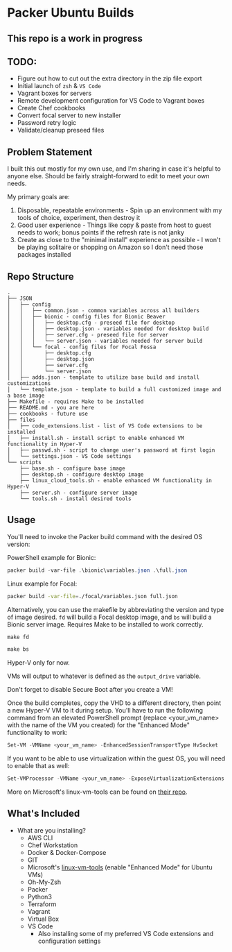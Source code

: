 # Packer Ubuntu Builds

## This repo is a work in progress

## TODO: 

- Figure out how to cut out the extra directory in the zip file export
- Initial launch of `zsh` & `VS Code`
- Vagrant boxes for servers
- Remote development configuration for VS Code to Vagrant boxes
- Create Chef cookbooks
- Convert focal server to new installer
- Password retry logic
- Validate/cleanup preseed files

## Problem Statement

I built this out mostly for my own use, and I'm sharing in case it's helpful to anyone else. Should be fairly straight-forward to edit to meet your own needs.

My primary goals are:

1. Disposable, repeatable environments - Spin up an environment with my tools of choice, experiment, then destroy it
2. Good user experience - Things like copy & paste from host to guest needs to work; bonus points if the refresh rate is not janky
3. Create as close to the "minimal install" experience as possible - I won't be playing solitaire or shopping on Amazon so I don't need those packages installed

## Repo Structure

```ascii
.
├── JSON
│   ├── config
│   │   ├── common.json - common variables across all builders
│   │   ├── bionic - config files for Bionic Beaver
│   │   │   ├── desktop.cfg - preseed file for desktop
│   │   │   ├── desktop.json - variables needed for desktop build
│   │   │   ├── server.cfg - preseed file for server
│   │   │   └── server.json - variables needed for server build
│   │   └── focal - config files for Focal Fossa
│   │       ├── desktop.cfg
│   │       ├── desktop.json
│   │       ├── server.cfg
│   │       └── server.json
│   ├── adds.json - template to utilize base build and install customizations
│   └── template.json - template to build a full customized image and a base image
├── Makefile - requires Make to be installed
├── README.md - you are here
├── cookbooks - future use
├── files
│   ├── code_extensions.list - list of VS Code extensions to be installed
│   ├── install.sh - install script to enable enhanced VM functionality in Hyper-V
│   ├── passwd.sh - script to change user's password at first login
│   └── settings.json - VS Code settings
└── scripts
    ├── base.sh - configure base image
    ├── desktop.sh - configure desktop image
    ├── linux_cloud_tools.sh - enable enhanced VM functionality in Hyper-V
    ├── server.sh - configure server image
    └── tools.sh - install desired tools
```

## Usage

You'll need to invoke the Packer build command with the desired OS version:

PowerShell example for Bionic:

```powershell
packer build -var-file .\bionic\variables.json .\full.json
```

Linux example for Focal:

```bash
packer build -var-file=./focal/variables.json full.json
```

Alternatively, you can use the makefile by abbreviating the version and type of image desired. `fd` will build a Focal desktop image, and `bs` will build a Bionic server image. Requires Make to be installed to work correctly.

```powershell
make fd
```

```powershell
make bs
```

Hyper-V only for now.

VMs will output to whatever is defined as the `output_drive` variable.

Don't forget to disable Secure Boot after you create a VM!

Once the build completes, copy the VHD to a different directory, then point a new Hyper-V VM to it during setup. You'll have to run the following command from an elevated PowerShell prompt (replace <your_vm_name> with the name of the VM you created) for the "Enhanced Mode" functionality to work:

```powershell
Set-VM -VMName <your_vm_name> -EnhancedSessionTransportType HvSocket
```

If you want to be able to use virtualization within the guest OS, you will need to enable that as well:

```powershell
Set-VMProcessor -VMName <your_vm_name> -ExposeVirtualizationExtensions $true
```

More on Microsoft's linux-vm-tools can be found on [their repo](https://github.com/microsoft/linux-vm-tools).

## What's Included

- What are you installing?
  - AWS CLI
  - Chef Workstation
  - Docker & Docker-Compose
  - GIT
  - Microsoft's [linux-vm-tools](https://github.com/microsoft/linux-vm-tools) (enable "Enhanced Mode" for Ubuntu VMs)
  - Oh-My-Zsh
  - Packer
  - Python3
  - Terraform
  - Vagrant
  - Virtual Box
  - VS Code
    - Also installing some of my preferred VS Code extensions and configuration settings
